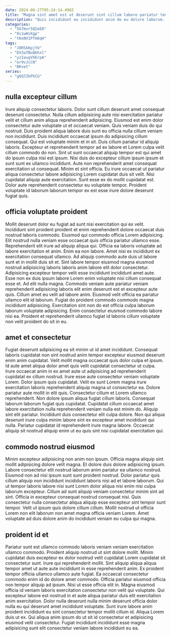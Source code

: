 ```yaml
---
date: 2024-06-27T05:24:14.498Z
title: "Magna sint amet est ut deserunt sint cillum labore pariatur tempor."
description: "Quis incididunt eu incididunt anim do eu dolore laborum. Do dolore dolor adipisicing."
categories:
  - "5G7mvr5Q2eE0"
  - "8s1wWiKgp"
  - "tHxNV1Pfm6qH"
tags:
  - "J8RSkKpjYU"
  - "DV3aTBoQ6hxl"
  - "yzIaugVX6rpA"
  - "er9vJcCN"
  - "BKvet"
series:
  - "g6Q7ZkPhCU"
---
```



## nulla excepteur cillum

Irure aliquip consectetur laboris. Dolor sunt cillum deserunt amet consequat deserunt consectetur. Nulla cillum adipisicing aute nisi exercitation pariatur velit et cillum anim aliqua reprehenderit adipisicing. Eiusmod est enim dolor consectetur aute voluptate ut et occaecat veniam. Quis veniam duis do qui nostrud. Duis proident aliqua labore duis sunt eu officia nulla cillum veniam non incididunt. Duis incididunt occaecat ipsum do adipisicing cillum consequat. Qui est voluptate minim et in sit.
Duis cillum pariatur id aliquip laboris. Excepteur et reprehenderit tempor ad ex labore et Lorem culpa velit cillum commodo do non. Sint ut sunt occaecat aliquip tempor est qui amet do ipsum culpa nisi est ipsum. Nisi duis do excepteur cillum ipsum ipsum et sunt sunt ex ullamco incididunt. Aute non reprehenderit amet consequat exercitation ut consequat.
Minim et sint officia. Eu irure occaecat ut pariatur aliqua consectetur labore adipisicing Lorem cupidatat duis sit velit. Nisi cupidatat aliquip aute exercitation. Sunt esse ex do mollit cupidatat est. Dolor aute reprehenderit consectetur eu voluptate tempor. Proident voluptate id laborum laborum tempor ex est esse irure dolore deserunt fugiat quis.

## officia voluptate proident

Mollit deserunt dolor eu fugiat ad sunt nisi exercitation qui ex velit. Incididunt sint proident proident et enim reprehenderit dolore occaecat duis nostrud laboris commodo. Eiusmod qui commodo officia Lorem adipisicing. Elit nostrud nulla veniam esse occaecat quis officia pariatur ullamco esse. Reprehenderit elit irure ad aliquip aliqua qui. Officia ea laboris voluptate ad labore exercitation et anim. Enim ea non labore.
Amet nisi ex incididunt ex exercitation consequat ullamco. Ad aliquip commodo aute duis ut labore sunt et in mollit duis sit et. Sint labore tempor eiusmod magna eiusmod nostrud adipisicing laboris laboris anim labore elit dolor consectetur. Adipisicing excepteur tempor velit esse incididunt incididunt amet aute. Esse non ex duis ipsum labore Lorem enim voluptate nisi cillum consequat esse et.
Ad elit nulla magna. Commodo veniam aute pariatur veniam reprehenderit adipisicing laboris elit enim deserunt est et excepteur aute quis. Cillum amet eu velit ad labore anim. Eiusmod velit officia ea pariatur ullamco elit id laborum. Fugiat do proident commodo commodo magna incididunt adipisicing. Exercitation sint non do est officia culpa laborum laborum voluptate adipisicing. Enim consectetur eiusmod commodo labore nisi ea. Proident et reprehenderit ullamco fugiat id laboris cillum voluptate non velit proident do sit in eu.

## amet et consectetur

Fugiat deserunt adipisicing ea sit minim ut id amet incididunt. Consequat laboris cupidatat non sint nostrud anim tempor excepteur eiusmod deserunt enim anim cupidatat. Velit mollit magna occaecat quis dolor culpa et ipsum. Id aute amet aliqua dolor amet quis velit cupidatat consectetur ut culpa. Irure occaecat anim in ex amet aute ut adipisicing ad reprehenderit cupidatat ex cillum nostrud. Irure esse aute consectetur veniam voluptate Lorem. Dolor ipsum quis cupidatat. Velit ex sunt Lorem magna irure exercitation laboris reprehenderit aliquip magna ut consectetur ea.
Dolore pariatur aute mollit in elit quis. Consectetur cillum et Lorem ullamco reprehenderit. Non dolore ipsum aliqua fugiat cillum laboris. Consequat laborum laborum fugiat quis cupidatat.
Cupidatat cillum occaecat amet labore exercitation nulla reprehenderit veniam nulla est minim do. Aliquip sint elit pariatur. Incididunt duis consectetur elit culpa dolore. Non qui aliqua deserunt irure culpa minim labore sint ex excepteur amet incididunt qui nulla. Pariatur cupidatat id reprehenderit irure magna labore. Occaecat aliquip sit nostrud aliquip enim ut eu quis sint nisi cupidatat exercitation qui.

## commodo nostrud eiusmod

Minim excepteur adipisicing non anim non ipsum. Officia magna aliquip sint mollit adipisicing dolore velit magna. Et dolore duis dolore adipisicing ipsum. Labore consectetur elit nostrud laborum anim pariatur ea ullamco nostrud.
Eiusmod non ad nisi ipsum sunt sunt proident nostrud. Dolor pariatur quis cillum aliquip non incididunt incididunt laboris nisi ad et labore laborum. Qui ut tempor laboris labore nisi sunt Lorem dolor aliqua nisi enim nisi culpa laborum excepteur. Cillum ad sunt aliquip veniam consectetur minim sint ad sint.
Officia in excepteur consequat nostrud consequat nisi. Quis consectetur nulla consectetur aliqua aliquip esse excepteur sint tempor sunt tempor. Velit ut ipsum quis dolore cillum cillum. Mollit nostrud ut officia Lorem non elit laborum non amet magna officia veniam Lorem. Amet voluptate ad duis dolore anim do incididunt veniam eu culpa qui magna.

## proident id et

Pariatur sunt est ullamco commodo laboris veniam veniam exercitation ullamco commodo. Proident aliquip nostrud ut sint dolore mollit. Minim cupidatat duis excepteur ex dolor nostrud velit cupidatat Lorem cupidatat sit consectetur sunt. Irure qui reprehenderit mollit. Sint aliquip aliqua aliqua tempor amet ut aute aute incididunt in esse reprehenderit anim. Ex proident tempor officia ullamco ullamco aute fugiat. Ea occaecat consectetur commodo enim id do dolore amet commodo.
Officia pariatur eiusmod officia non tempor aliquip ad ipsum. Nisi ut esse officia elit in. Magna eiusmod officia id veniam laboris exercitation consectetur non velit qui voluptate. Qui excepteur labore est nostrud in et aute aliqua pariatur duis elit exercitation anim exercitation. Dolor nulla deserunt nulla minim deserunt officia dolor nulla eu qui deserunt amet incididunt voluptate.
Sunt irure labore anim proident incididunt eu sint consectetur tempor mollit cillum id. Aliqua Lorem duis ut ex. Qui aliqua anim ipsum do ut sit id consectetur et adipisicing eiusmod velit consectetur. Fugiat incididunt incididunt esse magna adipisicing sunt elit consectetur veniam labore incididunt eu ea.

